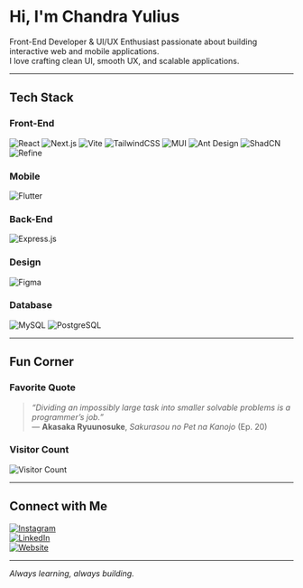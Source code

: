 # Hi, I'm Chandra Yulius  

Front-End Developer & UI/UX Enthusiast passionate about building interactive web and mobile applications.  
I love crafting clean UI, smooth UX, and scalable applications.  

---

## Tech Stack  

### Front-End
![React](https://img.shields.io/badge/-React-61DAFB?logo=react&logoColor=000&style=for-the-badge)
![Next.js](https://img.shields.io/badge/-Next.js-000000?logo=nextdotjs&logoColor=fff&style=for-the-badge)
![Vite](https://img.shields.io/badge/-Vite-646CFF?logo=vite&logoColor=fff&style=for-the-badge)
![TailwindCSS](https://img.shields.io/badge/-TailwindCSS-38B2AC?logo=tailwind-css&logoColor=fff&style=for-the-badge)
![MUI](https://img.shields.io/badge/-MUI-007FFF?logo=mui&logoColor=fff&style=for-the-badge)
![Ant Design](https://img.shields.io/badge/-Ant%20Design-0170FE?logo=antdesign&logoColor=fff&style=for-the-badge)
![ShadCN](https://img.shields.io/badge/-ShadCN-000000?logo=shadcnui&logoColor=fff&style=for-the-badge)
![Refine](https://img.shields.io/badge/-Refine-24292e?logo=refinedotdev&logoColor=fff&style=for-the-badge)

### Mobile
![Flutter](https://img.shields.io/badge/-Flutter-02569B?logo=flutter&logoColor=fff&style=for-the-badge)

### Back-End
![Express.js](https://img.shields.io/badge/-Express.js-000000?logo=express&logoColor=fff&style=for-the-badge)

### Design
![Figma](https://img.shields.io/badge/-Figma-F24E1E?logo=figma&logoColor=fff&style=for-the-badge)

### Database
![MySQL](https://img.shields.io/badge/-MySQL-4479A1?logo=mysql&logoColor=fff&style=for-the-badge)
![PostgreSQL](https://img.shields.io/badge/-PostgreSQL-4169E1?logo=postgresql&logoColor=fff&style=for-the-badge)

---

## Fun Corner  

### Favorite Quote  

> *“Dividing an impossibly large task into smaller solvable problems is a programmer’s job.”*  
> — **Akasaka Ryuunosuke**, *Sakurasou no Pet na Kanojo* (Ep. 20)  

### Visitor Count  
![Visitor Count](https://komarev.com/ghpvc/?username=NoireArc&style=for-the-badge)

---

## Connect with Me  

[![Instagram](https://img.shields.io/badge/-Instagram-E4405F?logo=instagram&logoColor=fff&style=for-the-badge)](https://www.instagram.com/chandrayulius12/)  
[![LinkedIn](https://img.shields.io/badge/-LinkedIn-0A66C2?logo=linkedin&logoColor=fff&style=for-the-badge)](www.linkedin.com/in/chandra-yulius)  
[![Website](https://img.shields.io/badge/-Portfolio-FFB000?logo=firefox&logoColor=fff&style=for-the-badge)](https://chandra-yulius.web.app/)  

---
*Always learning, always building.*  
